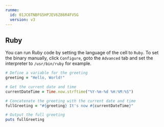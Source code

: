 ```yaml
---
runme:
  id: 01JC6TNBFG5HPJEV6Z86R4FVSG
  version: v3
---
```


## Ruby

You can run Ruby code by setting the language of the cell to `Ruby`. To set the binary manually, click `Configure`, goto the `Advanced` tab and set the interpreter to `/usr/bin/ruby` for example.

```Ruby {"id":"01JC6RX7NJSEA7XPBPW78Z88BC","interpreter":"","name":"ruby-greeting"}
# Define a variable for the greeting
greeting = "Hello, World!"

# Get the current date and time
currentDateTime = Time.now.strftime("%Y-%m-%d %H:%M:%S")

# Concatenate the greeting with the current date and time
fullGreeting = "#{greeting} It's now #{currentDateTime}"

# Output the full greeting
puts fullGreeting
```
